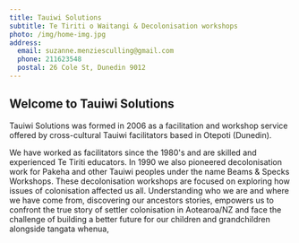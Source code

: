 ```yaml
---
title: Tauiwi Solutions
subtitle: Te Tiriti o Waitangi & Decolonisation workshops
photo: /img/home-img.jpg
address:
  email: suzanne.menziesculling@gmail.com
  phone: 211623548
  postal: 26 Cole St, Dunedin 9012
---
```

## Welcome to Tauiwi Solutions

Tauiwi Solutions was formed in 2006 as a facilitation and workshop service offered by cross-cultural Tauiwi facilitators based in Otepoti (Dunedin).

We have worked as facilitators since the 1980's and are skilled and experienced Te Tiriti educators. In 1990 we also pioneered decolonisation work for Pakeha and other Tauiwi peoples under the name Beams & Specks Workshops. These decolonisation workshops are focused on exploring how issues of colonisation affected us all.  Understanding who we are and where we have come from, discovering our ancestors stories, empowers us to confront the true story of settler colonisation in Aotearoa/NZ and face  the challenge of building a better future for our children and grandchildren alongside tangata whenua,